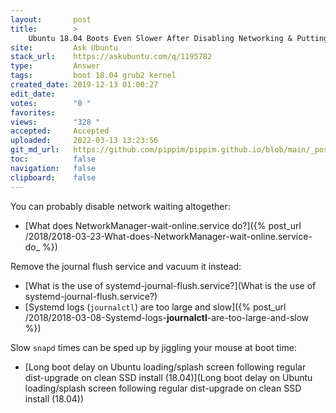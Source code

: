 ```yaml
---
layout:       post
title:        >
    Ubuntu 18.04 Boots Even Slower After Disabling Networking & Putting 'noresume' to the Boot kernel?
site:         Ask Ubuntu
stack_url:    https://askubuntu.com/q/1195782
type:         Answer
tags:         boot 18.04 grub2 kernel
created_date: 2019-12-13 01:00:27
edit_date:    
votes:        "0 "
favorites:    
views:        "328 "
accepted:     Accepted
uploaded:     2022-03-13 13:23:56
git_md_url:   https://github.com/pippim/pippim.github.io/blob/main/_posts/2019/2019-12-13-Ubuntu-18.04-Boots-Even-Slower-After-Disabling-Networking-_-Putting-_noresume_-to-the-Boot-kernel_.md
toc:          false
navigation:   false
clipboard:    false
---
```


You can probably disable network waiting altogether:

- [What does NetworkManager-wait-online.service do?]({% post_url /2018/2018-03-23-What-does-NetworkManager-wait-online.service-do_ %})

Remove the journal flush service and vacuum it instead:

- [What is the use of systemd-journal-flush.service?](What is the use of systemd-journal-flush.service?)
- [Systemd logs (`journalctl`) are too large and slow]({% post_url /2018/2018-03-08-Systemd-logs-__journalctl__-are-too-large-and-slow %})

Slow `snapd` times can be sped up by jiggling your mouse at boot time:

- [Long boot delay on Ubuntu loading/splash screen following regular dist-upgrade on clean SSD install (18.04)](Long boot delay on Ubuntu loading/splash screen following regular dist-upgrade on clean SSD install (18.04))
